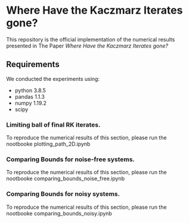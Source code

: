 # Where Have the Kaczmarz Iterates gone?

This repository is the official implementation of the numerical results presented in The Paper _Where Have the Kaczmarz Iterates gone?_ 

## Requirements
We conducted the experiments using:
- python 3.8.5
- pandas 1.1.3
- numpy 1.19.2
- scipy

### Limiting ball of final RK iterates.
To reproduce the numerical results of this section, please run the nootbooke plotting_path_2D.ipynb

### Comparing Bounds for noise-free systems.
To reproduce the numerical results of this section, please run the nootbooke comparing_bounds_noise_free.ipynb

### Comparing Bounds for noisy systems.
To reproduce the numerical results of this section, please run the nootbooke comparing_bounds_noisy.ipynb
